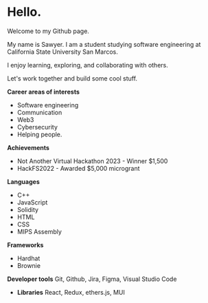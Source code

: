 # Hello. 

Welcome to my Github page.

My name is Sawyer. I am a student studying software engineering at California State University San Marcos.

I enjoy learning, exploring, and collaborating with others.

Let's work together and build some cool stuff.


**Career areas of interests**
+ Software engineering
+ Communication
+ Web3
+ Cybersecurity
+ Helping people. 



**Achievements**
+ Not Another Virtual Hackathon 2023 - Winner $1,500
+ HackFS2022 - Awarded $5,000 microgrant

**Languages**
+ C++
+ JavaScript
+ Solidity
+ HTML
+ CSS
+ MIPS Assembly

**Frameworks**
+ Hardhat
+ Brownie

**Developer tools**
Git, Github, Jira, Figma, Visual Studio Code

* **Libraries**
React, Redux, ethers.js, MUI
